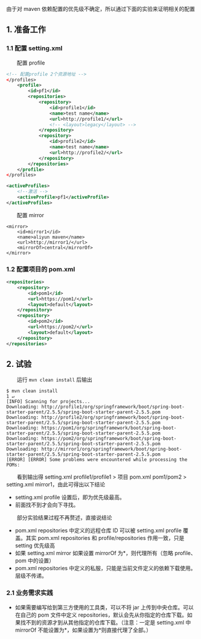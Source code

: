 由于对 maven 依赖配置的优先级不确定，所以通过下面的实验来证明相关的配置

## 1. 准备工作

### 1.1 **配置 setting.xml**

　　配置 profile

```xml
<!-- 配置profile 2个资源地址 -->
</profiles>
    <profile>
        <id>pf1</id>
        <repositories>
            <repository>
                <id>profile1</id>
                <name>test name</name>
                <url>http://profile1/</url>
                <!-- <layout>legacy</layout> -->
            </repository>
            <repository>
                <id>profile2</id>
                <name>test name</name>
                <url>http://profile2/</url>
            </repository>
        </repositories>
    </profile>
</profiles>

<activeProfiles>
    <!--激活 -->
    <activeProfile>pf1</activeProfile>
</activeProfiles>
```

　　配置 mirror

```
<mirror>
    <id>mirror1</id>
    <name>aliyun maven</name>
    <url>http://mirror1/</url>
    <mirrorOf>central</mirrorOf>
</mirror> 
```

### 1.2 配置项目的 pom.xml

```xml
<repositories>
    <repository>
        <id>pom1</id>
        <url>https://pom1/</url>
        <layout>default</layout>
    </repository>
    <repository>
        <id>pom2</id>
        <url>https://pom2/</url>
        <layout>default</layout>
    </repository>
</repositories>
```

## 2. 试验

　　运行 `mvn clean install` 后输出

```
$ mvn clean install                                                                                                                                                                                                                                                1 ↵
[INFO] Scanning for projects...
Downloading: http://profile1/org/springframework/boot/spring-boot-starter-parent/2.5.5/spring-boot-starter-parent-2.5.5.pom
Downloading: http://profile2/org/springframework/boot/spring-boot-starter-parent/2.5.5/spring-boot-starter-parent-2.5.5.pom
Downloading: https://pom1/org/springframework/boot/spring-boot-starter-parent/2.5.5/spring-boot-starter-parent-2.5.5.pom
Downloading: https://pom2/org/springframework/boot/spring-boot-starter-parent/2.5.5/spring-boot-starter-parent-2.5.5.pom
Downloading: http://mirror1/org/springframework/boot/spring-boot-starter-parent/2.5.5/spring-boot-starter-parent-2.5.5.pom
[ERROR] [ERROR] Some problems were encountered while processing the POMs:
```

　　看到输出得 setting.xml profile1/profile1 > 项目 pom.xml pom1/pom2 > setting.xml mirror1，由此可得出以下结论

* setting.xml profile 设置后，即为优先级最高。
* 前面找不到才会向下寻找。

　　部分实验结果过程不再赘述，直接说结论

* pom.xml repositories 中定义的远程仓库 ID 可以被 setting.xml profile 覆盖。其实 pom.xml repositories 和 profile/repositories 作用一致，只是 setting 优先级高
* 如果 setting.xml mirror 如果设置 mirrorOf 为*，则代理所有（忽略 profile、pom 中的设置）
* pom.xml repositories 中定义的私服，只能是当前文件定义的依赖下载使用。层级不传递。

### 2.1 业务需求实践

* 如果需要编写给到第三方使用的工具类，可以不将 jar 上传到中央仓库。可以在自己的 pom 文件中定义 repositories，默认会先从你指定的仓库下载。如果找不到的资源才到从其他指定的仓库下载。（注意：一定是 setting.xml 中 mirrorOf 不能设置为\*，如果设置为\*则直接代理了全部。）
